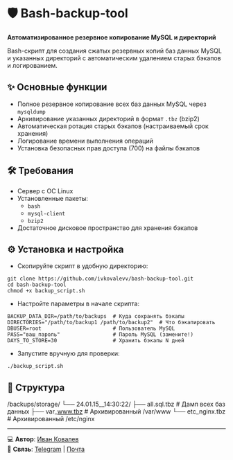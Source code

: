 # 🛡️ Bash-backup-tool

**Автоматизированное резервное копирование MySQL и директорий**

Bash-скрипт для создания сжатых резервных копий баз данных MySQL и указанных директорий с автоматическим удалением старых бэкапов и логированием.

## ✨ Основные функции
- Полное резервное копирование всех баз данных MySQL через `mysqldump`
- Архивирование указанных директорий в формат `.tbz` (bzip2)
- Автоматическая ротация старых бэкапов (настраиваемый срок хранения)
- Логирование времени выполнения операций
- Установка безопасных прав доступа (700) на файлы бэкапов

## 🛠️ Требования
- Сервер с ОС Linux
- Установленные пакеты:
  - `bash`
  - `mysql-client`
  - `bzip2`
- Достаточное дисковое пространство для хранения бэкапов

## ⚙️ Установка и настройка
- Скопируйте скрипт в удобную директорию:
```
git clone https://github.com/ivkovalevv/bash-backup-tool.git  
cd bash-backup-tool  
chmod +x backup_script.sh  
```
- Настройте параметры в начале скрипта:  
```
BACKUP_DATA_DIR=/path/to/backups  # Куда сохранять бэкапы  
DIRECTORIES="/path/to/backup1 /path/to/backup2"  # Что бэкапировать  
DBUSER=root                       # Пользователь MySQL  
PASS="ваш_пароль"                 # Пароль MySQL (замените!)  
DAYS_TO_STORE=30                  # Хранить бэкапы N дней  
```
- Запустите вручную для проверки:  
```
./backup_script.sh
```

## 📂 Структура
/backups/storage/
└── 24.01.15__14:30:22/
    ├── all.sql.tbz          # Дамп всех баз данных
    ├── var_www.tbz          # Архивированный /var/www
    └── etc_nginx.tbz        # Архивированный /etc/nginx

---

💻 **Автор**: [Иван Ковалев](https://kovalev-site.ru)  
📩 **Связь**: [Telegram](https://t.me/x_kovalev) | [Почта](mailto:ivkovalevv@gmail.ru)
